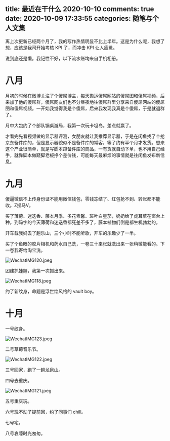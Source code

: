 title: 最近在干什么 2020-10-10
comments: true
date: 2020-10-09 17:33:55
categories: 随笔与个人文集
---
离上次更新已经两个月了，我的写作热情明显不比上半年。这是为什么呢，我想了想，应该是我司开始考核 KPI 了，而冲击 KPI 让人疲惫。

说到底还是懒。我记性不好，以下流水账均来自手机相册。

# 八月
月初的时候在微博关注了个傻屌博主，每天搬运傻屌网站的傻屌图和傻屌视频，后来加了他的傻屌群，傻屌网友们也不分昼夜地往傻屌群里分享来自傻屌网站的傻屌图和傻屌视频。一开始我觉得我是个傻屌，后来我发现我真是个傻屌，于是就退群了。

月中大包约了个部队锅桌游局，我第一次玩卡坦岛。差点就赢了。

才看完先看视频做的显示器评测，女朋友就让我推荐显示器，于是在闲鱼找了个抢京东备件库的，但是显示器貌似不是备件库的常客，等了约有半个月才发货。想来这个产业很简单，就是写脚本蹲备件库的商品，一有货就自动下单，也不用自己经手，就靠脚本做跷脚老板挣个差价钱，可能每天最麻烦的事情就是往闲鱼发布新信息。

# 九月
傻逼微信不上传身份证不能用微信钱包，零钱冻结了、红包抢不到、转账都不能收。Z捏马V。

买了薄荷、迷迭香、藤本月季、多花素馨、斑叶白星茄，奶奶给了虎耳草在窗台上种。到码字的今天薄荷和迷迭香都死差不多了，藤本植物们倒是都生机勃勃的。

开车载我妈去了趟乐山，三个小时不能听歌，开车的乐趣少了一半。

买了个鱼眼的胶片相机和药水自己洗，一卷三十来张就洗出来一张稍微能看的。下一卷我寄给淘宝洗。

![WechatIMG120.jpeg](https://i.loli.net/2020/10/09/C6cJYkHZIWmRpiK.jpg)

团建抓娃娃，我第一次抓出来。

![WechatIMG118.jpeg](https://i.loli.net/2020/10/09/RHXo7YWvnU5aFBc.jpg)

约了新纹身，命题是浮世绘风格的 vault boy。

# 十月

一号纹身。

![WechatIMG123.jpeg](https://i.loli.net/2020/10/09/ZrUPtaYCQlAXwbk.jpg)

二号草莓音乐节。

![WechatIMG122.jpeg](https://i.loli.net/2020/10/09/rlkOiUtyATfSqVI.jpg)

三号回家，跑了一趟龙泉山。

四号去重庆。

![WechatIMG121.jpeg](https://i.loli.net/2020/10/09/lQVsgDkKM6B2EH7.jpg)

五号重庆玩。

六号玩不动了提前回，约了同事们 chill。

七号宅。

八号哀嚎时光匆匆。
